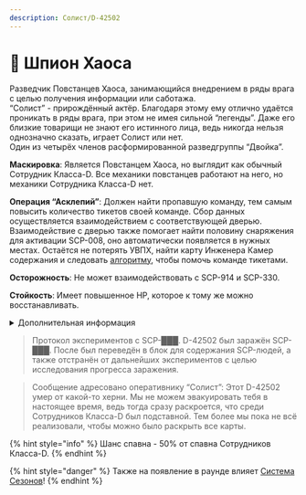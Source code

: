 ```yaml
---
description: Солист/D-42502
---
```


# 🥷 Шпион Хаоса

Разведчик Повстанцев Хаоса, занимающийся внедрением в ряды врага с целью получения информации или саботажа.\
“Солист” - прирождённый актёр. Благодаря этому ему отлично удаётся проникать в ряды врага, при этом не имея сильной “легенды”. Даже его близкие товарищи не знают его истинного лица, ведь никогда нельзя однозначно сказать, играет Солист или нет.\
Один из четырёх членов расформированной разведгруппы “Двойка”.

**Маскировка**: Является Повстанцем Хаоса, но выглядит как обычный Сотрудник Класса-D. Все механики повстанцев работают на него, но механики Сотрудника Класса-D нет.

**Операция “Асклепий”**: Должен найти пропавшую команду, тем самым повысить количество тикетов своей команде. Сбор данных осуществляется взаимодействием с соответствующей дверью. Взаимодействие с дверью также помогает найти половину снаряжения для активации SCP-008, оно автоматически появляется в нужных местах. Остаётся не потерять УВПХ, найти карту Инженера Камер содержания и следовать [алгоритму](../../server-systems/mechanics/scp-008.md), чтобы помочь команде тикетами.

**Осторожность**: Не может взаимодействовать с SCP-914 и SCP-330.

**Стойкость**: Имеет повышенное HP, которое к тому же можно восстанавливать.

<details>

<summary>Дополнительная информация</summary>

* **Класс**: Сотрудник Класса-D (Повстанец Хаоса - Мародёр)
* **Оружие**: COM-15
* **Уровень доступа**: Устройство взлома ПХ
* **Броня**: Отсутствует
* **Особое снаряжение**: Отсутствует

</details>

> Протокол экспериментов с SCP-███. D-42502 был заражён SCP-███. После был переведён в блок для содержания SCP-людей, а также отстранён от дальнейших экспериментов с целью исследования прогресса заражения.

> Сообщение адресовано оперативнику “Солист”: Этот D-42502 умер от какой-то херни. Мы не можем эвакуировать тебя в настоящее время, ведь тогда сразу раскроется, что среди Сотрудников Класса-D был подставной. Тем более мы пока не всё реализовали, чтобы можно было раскрыть все карты.

{% hint style="info" %}
Шанс спавна - 50% от спавна Сотрудников Класса-D.
{% endhint %}

{% hint style="danger" %}
Также на появление в раунде влияет [Система Сезонов](../../server-systems/seasons-system.md)!
{% endhint %}
